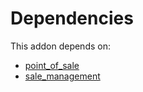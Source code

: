 # Dependencies

This addon depends on:

- [point_of_sale](https://github.com/bringout/oca-ocb-sale)
- [sale_management](https://github.com/bringout/oca-ocb-sale)
